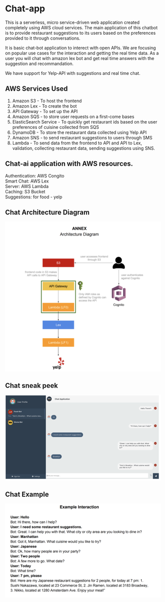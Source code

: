 # Chat-app
This is a serverless, micro service-driven web application created completely using AWS cloud services. The main application of this chatbot is to provide restaurant suggestions to its users based on the preferences provided to it through conversations.

It is basic chat-bot application to interect with open APIs. We are focusing on popular use cases for the interaction and getting the real time data. As a user you will chat with amazon lex bot and get real time answers with the suggestion and recommandation.

We have support for Yelp-API with suggestions and real time chat. <br/>

## AWS Services Used
1. Amazon S3 - To host the frontend
2. Amazon Lex - To create the bot
3. API Gateway - To set up the API
4. Amazon SQS - to store user requests on a first-come bases
5. ElasticSearch Service - To quickly get restaurant ids based on the user preferences of cuisine collected from SQS
6. DynamoDB - To store the restaurant data collected using Yelp API
7. Amazon SNS - to send restaurant suggestions to users through SMS
8. Lambda - To send data from the frontend to API and API to Lex, validation, collecting restaurant data, sending suggestions using SNS.


## Chat-ai application with AWS resources.

Authentication: AWS Congito<br/>
Smart Chat: AWS Lex<br/>
Server: AWS Lambda<br/>
Caching: S3 Bucket<br/>
Suggestions: for food - yelp<br/>

## Chat Architecture Diagram

![diagram](architecture_diagram.png)


## Chat sneak peek

![snap](chat-front.png)


## Chat Example

![example](chat_example.png)
